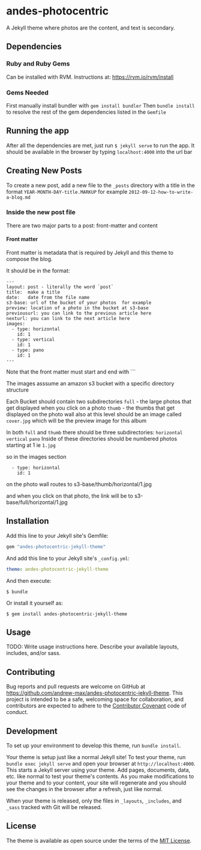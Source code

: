 # andes-photocentric
A Jekyll theme where photos are the content, and text is secondary.

## Dependencies

### Ruby and Ruby Gems
 Can be installed with RVM. Instructions at: https://rvm.io/rvm/install

### Gems Needed
 First manually install bundler with `gem install bundler`
 Then `bundle install` to resolve the rest of the gem dependencies listed in the `Gemfile`

## Running the app

After all the dependencies are met, just run `$ jekyll serve` to run the app.
It should be available in the browser by typing `localhost:4000` into the url bar

## Creating New Posts
To create a new post, add a new file to the `_posts` directory with a title in the format
`YEAR-MONTH-DAY-title.MARKUP`
for example `2012-09-12-how-to-write-a-blog.md`

### Inside the new post file
There are two major parts to a post: front-matter and content

#### Front matter
Front matter is metadata that is required by Jekyll and this theme to compose the blog.

It should be in the format:
```
---
layout: post - literally the word `post`
title:  make a title
date:   date from the file name
s3-base: url of the bucket of your photos  for example
preview: location of a photo in the bucket at s3-base
previousurl: you can link to the previous article here
nexturl: you can link to the next article here
images:
  - type: horizontal
    id: 1
  - type: vertical
    id: 1
  - type: pano
    id: 1
---
```

Note that the front matter must start and end with ```

The images asssume an amazon s3 bucket with a specific directory structure

Each Bucket should contain two subdirectories
`full` - the large photos that get displayed when you click on a photo
`thumb` - the thumbs that get displayed on the photo wall
also at this level should be an image called `cover.jpg` which will be the preview image for this album

In both `full` and `thumb` there should be three subdirectories:
`horizontal`
`vertical`
`pano`
Inside of these directories should be numbered photos starting at 1 ie `1.jpg`

so in the images section
```
  - type: horizontal
    id: 1
```
on the photo wall routes to s3-base/thumb/horizontal/1.jpg

and when you click on that photo, the link will be to s3-base/full/horizontal/1.jpg


## Installation

Add this line to your Jekyll site's Gemfile:

```ruby
gem "andes-photocentric-jekyll-theme"
```

And add this line to your Jekyll site's `_config.yml`:

```yaml
theme: andes-photocentric-jekyll-theme
```

And then execute:

    $ bundle

Or install it yourself as:

    $ gem install andes-photocentric-jekyll-theme

## Usage

TODO: Write usage instructions here. Describe your available layouts, includes, and/or sass.

## Contributing

Bug reports and pull requests are welcome on GitHub at https://github.com/andrew-max/andes-photocentric-jekyll-theme. This project is intended to be a safe, welcoming space for collaboration, and contributors are expected to adhere to the [Contributor Covenant](http://contributor-covenant.org) code of conduct.

## Development

To set up your environment to develop this theme, run `bundle install`.

Your theme is setup just like a normal Jekyll site! To test your theme, run `bundle exec jekyll serve` and open your browser at `http://localhost:4000`. This starts a Jekyll server using your theme. Add pages, documents, data, etc. like normal to test your theme's contents. As you make modifications to your theme and to your content, your site will regenerate and you should see the changes in the browser after a refresh, just like normal.

When your theme is released, only the files in `_layouts`, `_includes`, and `_sass` tracked with Git will be released.

## License

The theme is available as open source under the terms of the [MIT License](http://opensource.org/licenses/MIT).

